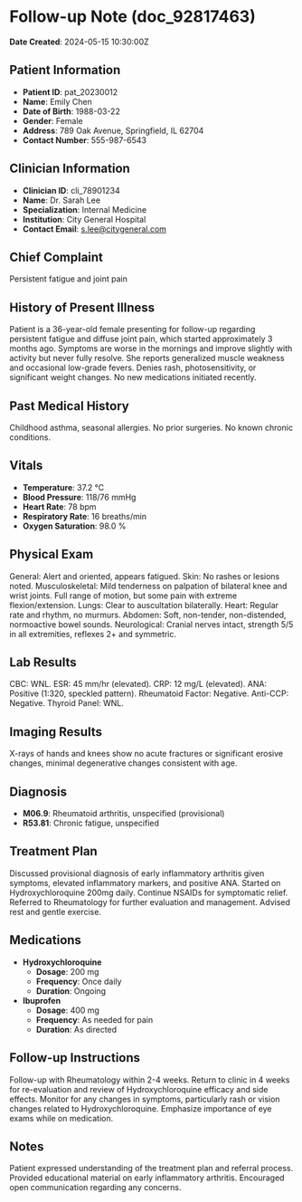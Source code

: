 # Follow-up Note (doc_92817463)
**Date Created**: 2024-05-15 10:30:00Z

## Patient Information
*   **Patient ID**: pat_20230012
*   **Name**: Emily Chen
*   **Date of Birth**: 1988-03-22
*   **Gender**: Female
*   **Address**: 789 Oak Avenue, Springfield, IL 62704
*   **Contact Number**: 555-987-6543

## Clinician Information
*   **Clinician ID**: cli_78901234
*   **Name**: Dr. Sarah Lee
*   **Specialization**: Internal Medicine
*   **Institution**: City General Hospital
*   **Contact Email**: s.lee@citygeneral.com

## Chief Complaint
Persistent fatigue and joint pain

## History of Present Illness
Patient is a 36-year-old female presenting for follow-up regarding persistent fatigue and diffuse joint pain, which started approximately 3 months ago. Symptoms are worse in the mornings and improve slightly with activity but never fully resolve. She reports generalized muscle weakness and occasional low-grade fevers. Denies rash, photosensitivity, or significant weight changes. No new medications initiated recently.

## Past Medical History
Childhood asthma, seasonal allergies. No prior surgeries. No known chronic conditions.

## Vitals
*   **Temperature**: 37.2 °C
*   **Blood Pressure**: 118/76 mmHg
*   **Heart Rate**: 78 bpm
*   **Respiratory Rate**: 16 breaths/min
*   **Oxygen Saturation**: 98.0 %

## Physical Exam
General: Alert and oriented, appears fatigued. Skin: No rashes or lesions noted. Musculoskeletal: Mild tenderness on palpation of bilateral knee and wrist joints. Full range of motion, but some pain with extreme flexion/extension. Lungs: Clear to auscultation bilaterally. Heart: Regular rate and rhythm, no murmurs. Abdomen: Soft, non-tender, non-distended, normoactive bowel sounds. Neurological: Cranial nerves intact, strength 5/5 in all extremities, reflexes 2+ and symmetric.

## Lab Results
CBC: WNL. ESR: 45 mm/hr (elevated). CRP: 12 mg/L (elevated). ANA: Positive (1:320, speckled pattern). Rheumatoid Factor: Negative. Anti-CCP: Negative. Thyroid Panel: WNL.

## Imaging Results
X-rays of hands and knees show no acute fractures or significant erosive changes, minimal degenerative changes consistent with age.

## Diagnosis
*   **M06.9**: Rheumatoid arthritis, unspecified (provisional)
*   **R53.81**: Chronic fatigue, unspecified

## Treatment Plan
Discussed provisional diagnosis of early inflammatory arthritis given symptoms, elevated inflammatory markers, and positive ANA. Started on Hydroxychloroquine 200mg daily. Continue NSAIDs for symptomatic relief. Referred to Rheumatology for further evaluation and management. Advised rest and gentle exercise.

## Medications
*   **Hydroxychloroquine**
    *   **Dosage**: 200 mg
    *   **Frequency**: Once daily
    *   **Duration**: Ongoing
*   **Ibuprofen**
    *   **Dosage**: 400 mg
    *   **Frequency**: As needed for pain
    *   **Duration**: As directed

## Follow-up Instructions
Follow-up with Rheumatology within 2-4 weeks. Return to clinic in 4 weeks for re-evaluation and review of Hydroxychloroquine efficacy and side effects. Monitor for any changes in symptoms, particularly rash or vision changes related to Hydroxychloroquine. Emphasize importance of eye exams while on medication.

## Notes
Patient expressed understanding of the treatment plan and referral process. Provided educational material on early inflammatory arthritis. Encouraged open communication regarding any concerns.